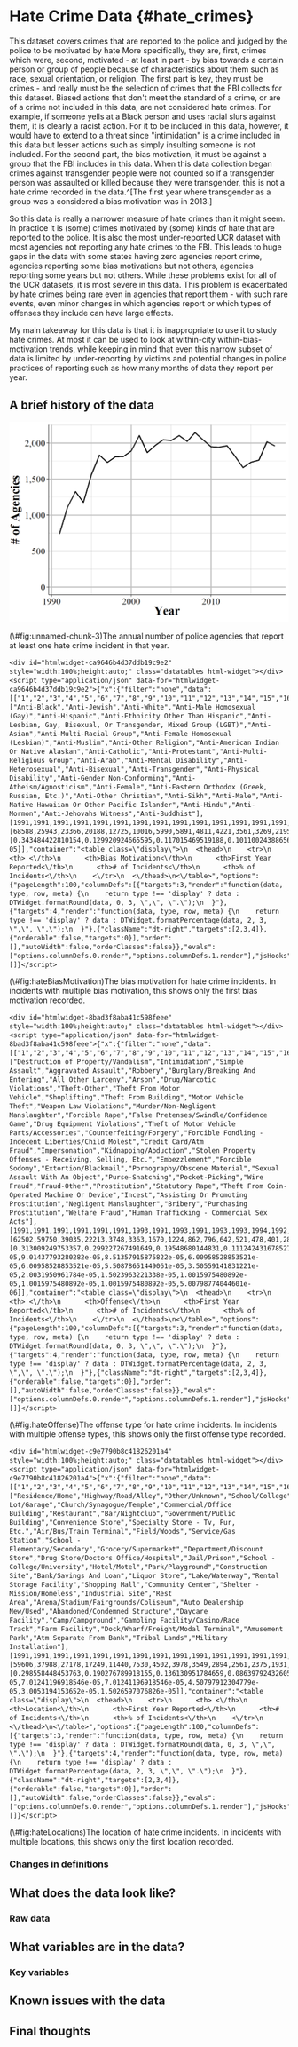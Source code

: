 # Hate Crime Data {#hate_crimes}






This dataset covers crimes that are reported to the police and judged by the police to be motivated by hate More specifically, they are, first, crimes which were, second, motivated - at least in part - by bias towards a certain person or group of people because of characteristics about them such as race, sexual orientation, or religion. The first part is key, they must be crimes - and really must be the selection of crimes that the FBI collects for this dataset. Biased actions that don't meet the standard of a crime, or are of a crime not included in this data, are not considered hate crimes. For example, if someone yells at a Black person and uses racial slurs against them, it is clearly a racist action. For it to be included in this data, however, it would have to extend to a threat since "intimidation" is a crime included in this data but lesser actions such as simply insulting someone is not included. For the second part, the bias motivation, it must be against a group that the FBI includes in this data. When this data collection began crimes against transgender people were not counted so if a transgender person was assaulted or killed because they were transgender, this is not a hate crime recorded in the data.^[The first year where transgender as a group was a considered a bias motivation was in 2013.] 

So this data is really a narrower measure of hate crimes than it might seem. In practice it is (some) crimes motivated by (some) kinds of hate that are reported to the police. It is also the most under-reported UCR dataset with most agencies not reporting any hate crimes to the FBI. This leads to huge gaps in the data with some states having zero agencies report crime, agencies reporting some bias motivations but not others, agencies reporting some years but not others. While these problems exist for all of the UCR datasets, it is most severe in this data. This problem is exacerbated by hate crimes being rare even in agencies that report them - with such rare events, even minor changes in which agencies report or which types of offenses they include can have large effects. 

My main takeaway for this data is that it is inappropriate to use it to study hate crimes. At most it can be used to look at within-city within-bias-motivation trends, while keeping in mind that even this narrow subset of data is limited by under-reporting by victims and potential changes in police practices of reporting such as how many months of data they report per year. 


## A brief history of the data

<div class="figure">
<img src="hate_crime_files/figure-html/unnamed-chunk-3-1.png" alt="The annual number of police agencies that report at least one hate crime incident in that year." width="672" />
<p class="caption">(\#fig:unnamed-chunk-3)The annual number of police agencies that report at least one hate crime incident in that year.</p>
</div>


<div class="figure">

```{=html}
<div id="htmlwidget-ca9646b4d37ddb19c9e2" style="width:100%;height:auto;" class="datatables html-widget"></div>
<script type="application/json" data-for="htmlwidget-ca9646b4d37ddb19c9e2">{"x":{"filter":"none","data":[["1","2","3","4","5","6","7","8","9","10","11","12","13","14","15","16","17","18","19","20","21","22","23","24","25","26","27","28","29","30","31","32","33","34"],["Anti-Black","Anti-Jewish","Anti-White","Anti-Male Homosexual (Gay)","Anti-Hispanic","Anti-Ethnicity Other Than Hispanic","Anti-Lesbian, Gay, Bisexual, Or Transgender, Mixed Group (LGBT)","Anti-Asian","Anti-Multi-Racial Group","Anti-Female Homosexual (Lesbian)","Anti-Muslim","Anti-Other Religion","Anti-American Indian Or Native Alaskan","Anti-Catholic","Anti-Protestant","Anti-Multi-Religious Group","Anti-Arab","Anti-Mental Disability","Anti-Heterosexual","Anti-Bisexual","Anti-Transgender","Anti-Physical Disability","Anti-Gender Non-Conforming","Anti-Atheism/Agnosticism","Anti-Female","Anti-Eastern Orthodox (Greek, Russian, Etc.)","Anti-Other Christian","Anti-Sikh","Anti-Male","Anti-Native Hawaiian Or Other Pacific Islander","Anti-Hindu","Anti-Mormon","Anti-Jehovahs Witness","Anti-Buddhist"],[1991,1991,1991,1991,1991,1991,1991,1991,1991,1991,1991,1991,1991,1991,1991,1991,1991,1997,1991,1991,2013,1997,2012,1991,2012,2015,2015,2015,2013,2013,2015,2015,2015,2015],[68588,25943,23366,20188,12725,10016,5990,5891,4811,4221,3561,3269,2195,1458,1196,1118,1091,944,542,527,513,503,152,149,142,131,130,80,77,49,40,38,20,19],[0.343484422810154,0.129920924665595,0.117015469519188,0.10110024388656,0.0637260057190647,0.050159502811957,0.0299975461105853,0.0295017602900597,0.0240931877025085,0.0211385045296795,0.017833265726176,0.0163709479525047,0.0109924229904398,0.00730157299319421,0.00598949334695492,0.00559887421563178,0.00546365990094299,0.00472749307652629,0.00271430216893777,0.00263918310522178,0.00256907197908685,0.00251899260327619,0.00076120651232203,0.000746182699578832,0.000711127136511371,0.000656039823119645,0.000651031885538579,0.000400635006485279,0.000385611193742081,0.000245388941472233,0.00020031750324264,0.000190301628080508,0.00010015875162132,9.51508140402538e-05]],"container":"<table class=\"display\">\n  <thead>\n    <tr>\n      <th> <\/th>\n      <th>Bias Motivation<\/th>\n      <th>First Year Reported<\/th>\n      <th># of Incidents<\/th>\n      <th>% of Incidents<\/th>\n    <\/tr>\n  <\/thead>\n<\/table>","options":{"pageLength":100,"columnDefs":[{"targets":3,"render":"function(data, type, row, meta) {\n    return type !== 'display' ? data : DTWidget.formatRound(data, 0, 3, \",\", \".\");\n  }"},{"targets":4,"render":"function(data, type, row, meta) {\n    return type !== 'display' ? data : DTWidget.formatPercentage(data, 2, 3, \",\", \".\");\n  }"},{"className":"dt-right","targets":[2,3,4]},{"orderable":false,"targets":0}],"order":[],"autoWidth":false,"orderClasses":false}},"evals":["options.columnDefs.0.render","options.columnDefs.1.render"],"jsHooks":[]}</script>
```

<p class="caption">(\#fig:hateBiasMotivation)The bias motivation for hate crime incidents. In incidents with multiple bias motivation, this shows only the first bias motivation recorded.</p>
</div>
<div class="figure">

```{=html}
<div id="htmlwidget-8bad3f8aba41c598feee" style="width:100%;height:auto;" class="datatables html-widget"></div>
<script type="application/json" data-for="htmlwidget-8bad3f8aba41c598feee">{"x":{"filter":"none","data":[["1","2","3","4","5","6","7","8","9","10","11","12","13","14","15","16","17","18","19","20","21","22","23","24","25","26","27","28","29","30","31","32","33","34","35","36","37","38","39","40","41","42","43","44","45"],["Destruction of Property/Vandalism","Intimidation","Simple Assault","Aggravated Assault","Robbery","Burglary/Breaking And Entering","All Other Larceny","Arson","Drug/Narcotic Violations","Theft-Other","Theft From Motor Vehicle","Shoplifting","Theft From Building","Motor Vehicle Theft","Weapon Law Violations","Murder/Non-Negligent Manslaughter","Forcible Rape","False Pretenses/Swindle/Confidence Game","Drug Equipment Violations","Theft of Motor Vehicle Parts/Accessories","Counterfeiting/Forgery","Forcible Fondling - Indecent Liberties/Child Molest","Credit Card/Atm Fraud","Impersonation","Kidnapping/Abduction","Stolen Property Offenses - Receiving, Selling, Etc.","Embezzlement","Forcible Sodomy","Extortion/Blackmail","Pornography/Obscene Material","Sexual Assault With An Object","Purse-Snatching","Pocket-Picking","Wire Fraud","Fraud-Other","Prostitution","Statutory Rape","Theft From Coin-Operated Machine Or Device","Incest","Assisting Or Promoting Prostitution","Negligent Manslaughter","Bribery","Purchasing Prostitution","Welfare Fraud","Human Trafficking - Commercial Sex Acts"],[1991,1991,1991,1991,1991,1991,1993,1991,1993,1991,1993,1993,1994,1992,1993,1991,1991,1997,1995,1993,1993,1993,1995,2001,1994,1996,1995,1995,1997,1995,1996,1995,1996,2006,2016,2001,1999,1999,1997,2013,1999,2014,2013,1996,2017],[62502,59750,39035,22213,3748,3363,1670,1224,862,796,642,521,478,401,289,265,242,230,204,174,165,142,125,108,99,94,56,52,41,34,23,23,19,18,17,12,12,11,7,4,3,2,2,2,1],[0.313009249753357,0.299227267491649,0.19548680144831,0.111242431678527,0.0187699380511917,0.0168418627711199,0.00836333952654484,0.00612977699430592,0.00431688543226446,0.00398635824139503,0.00321512812936634,0.00260916161277237,0.00239381813993319,0.00200820308391885,0.0014473084569889,0.00132711675121819,0.00121193303318793,0.00115183718030258,0.00102162949905099,0.000871389866837606,0.000826317977173592,0.000711134259143334,0.000625998467555751,0.000540862675968169,0.000495790786304155,0.000470750847601925,0.000280447313464977,0.000260415362503193,0.000205327497358286,0.000170271583175164,0.000115183718030258,0.000115183718030258,9.51517670684742e-05,9.01437793280282e-05,8.51357915875822e-05,6.00958528853521e-05,6.00958528853521e-05,5.50878651449061e-05,3.50559141831221e-05,2.0031950961784e-05,1.5023963221338e-05,1.0015975480892e-05,1.0015975480892e-05,1.0015975480892e-05,5.00798774044601e-06]],"container":"<table class=\"display\">\n  <thead>\n    <tr>\n      <th> <\/th>\n      <th>Offense<\/th>\n      <th>First Year Reported<\/th>\n      <th># of Incidents<\/th>\n      <th>% of Incidents<\/th>\n    <\/tr>\n  <\/thead>\n<\/table>","options":{"pageLength":100,"columnDefs":[{"targets":3,"render":"function(data, type, row, meta) {\n    return type !== 'display' ? data : DTWidget.formatRound(data, 0, 3, \",\", \".\");\n  }"},{"targets":4,"render":"function(data, type, row, meta) {\n    return type !== 'display' ? data : DTWidget.formatPercentage(data, 2, 3, \",\", \".\");\n  }"},{"className":"dt-right","targets":[2,3,4]},{"orderable":false,"targets":0}],"order":[],"autoWidth":false,"orderClasses":false}},"evals":["options.columnDefs.0.render","options.columnDefs.1.render"],"jsHooks":[]}</script>
```

<p class="caption">(\#fig:hateOffense)The offense type for hate crime incidents. In incidents with multiple offense types, this shows only the first offense type recorded.</p>
</div>
<div class="figure">

```{=html}
<div id="htmlwidget-c9e7790b8c41826201a4" style="width:100%;height:auto;" class="datatables html-widget"></div>
<script type="application/json" data-for="htmlwidget-c9e7790b8c41826201a4">{"x":{"filter":"none","data":[["1","2","3","4","5","6","7","8","9","10","11","12","13","14","15","16","17","18","19","20","21","22","23","24","25","26","27","28","29","30","31","32","33","34","35","36","37","38","39","40","41","42","43","44","45"],["Residence/Home","Highway/Road/Alley","Other/Unknown","School/College","Parking Lot/Garage","Church/Synagogue/Temple","Commercial/Office Building","Restaurant","Bar/Nightclub","Government/Public Building","Convenience Store","Specialty Store - Tv, Fur, Etc.","Air/Bus/Train Terminal","Field/Woods","Service/Gas Station","School - Elementary/Secondary","Grocery/Supermarket","Department/Discount Store","Drug Store/Doctors Office/Hospital","Jail/Prison","School - College/University","Hotel/Motel","Park/Playground","Construction Site","Bank/Savings And Loan","Liquor Store","Lake/Waterway","Rental Storage Facility","Shopping Mall","Community Center","Shelter - Mission/Homeless","Industrial Site","Rest Area","Arena/Stadium/Fairgrounds/Coliseum","Auto Dealership New/Used","Abandoned/Condemned Structure","Daycare Facility","Camp/Campground","Gambling Facility/Casino/Race Track","Farm Facility","Dock/Wharf/Freight/Modal Terminal","Amusement Park","Atm Separate From Bank","Tribal Lands","Military Installation"],[1991,1991,1991,1991,1991,1991,1991,1991,1991,1991,1991,1991,1991,1991,1991,2010,1991,1991,1991,1991,2010,1991,2010,1991,1991,1991,1991,1991,2010,2013,2011,2010,2011,2011,2011,2011,2011,2010,2010,2011,2012,2011,2011,2011,2015],[59606,37988,27178,17249,11440,7530,4502,3978,3549,2894,2561,2375,1931,1917,1830,1748,1628,1516,1448,1262,1248,1214,646,507,418,346,326,188,142,75,68,65,44,35,34,31,23,23,21,16,14,14,9,6,3],[0.298558448453763,0.190276789918155,0.136130951784659,0.0863979243260571,0.0573014235196297,0.0377167586628332,0.0225499133466235,0.0199252677238713,0.0177764643418851,0.0144956573134448,0.0128277050379171,0.0118960560191539,0.00967211965178366,0.0096019955320918,0.00916622421686385,0.00875549723009727,0.00815443334702423,0.0075934403894894,0.00725283752241467,0.00632118850365146,0.00625106438395961,0.00608076295042225,0.00323572723720986,0.00253949490598359,0.00209370585937109,0.00173306752952726,0.00163289021568176,0.000941666750147762,0.000711258928303096,0.00037566492692065,0.000340602867074722,0.000325576269997896,0.000220390090460114,0.000175310299229636,0.000170301433537361,0.000155274836460535,0.000115203910922333,0.000115203910922333,0.000105186179537782,8.01418510764052e-05,7.01241196918546e-05,7.01241196918546e-05,4.50797912304779e-05,3.0053194153652e-05,1.5026597076826e-05]],"container":"<table class=\"display\">\n  <thead>\n    <tr>\n      <th> <\/th>\n      <th>Location<\/th>\n      <th>First Year Reported<\/th>\n      <th># of Incidents<\/th>\n      <th>% of Incidents<\/th>\n    <\/tr>\n  <\/thead>\n<\/table>","options":{"pageLength":100,"columnDefs":[{"targets":3,"render":"function(data, type, row, meta) {\n    return type !== 'display' ? data : DTWidget.formatRound(data, 0, 3, \",\", \".\");\n  }"},{"targets":4,"render":"function(data, type, row, meta) {\n    return type !== 'display' ? data : DTWidget.formatPercentage(data, 2, 3, \",\", \".\");\n  }"},{"className":"dt-right","targets":[2,3,4]},{"orderable":false,"targets":0}],"order":[],"autoWidth":false,"orderClasses":false}},"evals":["options.columnDefs.0.render","options.columnDefs.1.render"],"jsHooks":[]}</script>
```

<p class="caption">(\#fig:hateLocations)The location of hate crime incidents. In incidents with multiple locations, this shows only the first location recorded.</p>
</div>

### Changes in definitions

## What does the data look like?

### Raw data


## What variables are in the data?

### Key variables

## Known issues with the data

## Final thoughts
